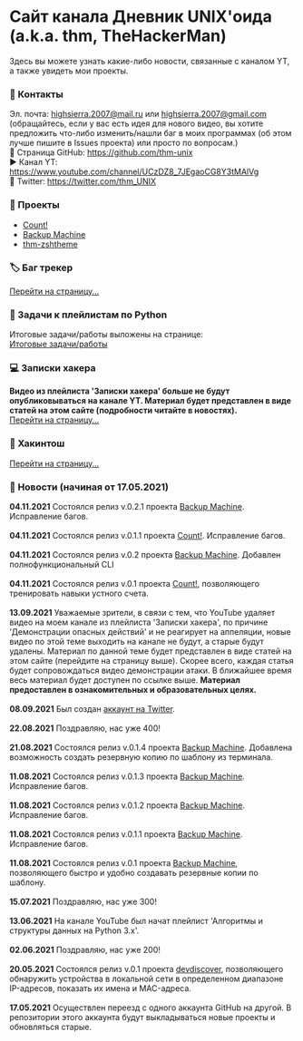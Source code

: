 # Сайт канала Дневник UNIX'оида (a.k.a. thm, TheHackerMan)
Здесь вы можете узнать какие-либо новости, связанные с каналом YT, а также увидеть мои проекты.<br>

### 📒 Контакты 
Эл. почта: highsierra.2007@mail.ru или highsierra.2007@gmail.com
(обращайтесь, если у вас есть идея для нового видео, вы хотите предложить что-либо изменить/нашли баг в моих программах (об этом лучше пишите в Issues проекта) или просто по вопросам.)<br>
🔨 Страница GitHub: <a href="https://github.com/thm-unix" target="_blank">https://github.com/thm-unix</a><br>
▶ Канал YT: <a href="https://www.youtube.com/channel/UCzDZ8_7JEgaoCG8Y3tMAlVg" target="_blank">https://www.youtube.com/channel/UCzDZ8_7JEgaoCG8Y3tMAlVg</a><br>
🦜 Twitter: <a href="https://twitter.com/thm_UNIX" taeget="_blank">https://twitter.com/thm_UNIX</a>
<h3>📐 Проекты</h3> 
<ul>
  <li><a href="projects/count/index">Count!</a></li>
  <li><a href="projects/backupmachine/index">Backup Machine</a></li>
  <li><a href="projects/thm-zshtheme/index">thm-zshtheme</a></li>
</ul>
<h3>🏷 Баг трекер</h3>
<a href="bugtracker/index">Перейти на страницу...</a>
<h3>📝 Задачи к плейлистам по Python</h3>
Итоговые задачи/работы выложены на странице:<br>
<a href="python3_tasks">Итоговые задачи/работы</a>
<!-- ### Дополнительные материалы к плейлисту 'Записки хакера'
Подробная теория и список команд к каждому видео:<br>
<a href="https://drive.google.com/drive/folders/111pKQroEQTjDOYMNxFgo1sa_aIoa_TOo">https://drive.google.com/drive/folders/111pKQroEQTjDOYMNxFgo1sa_aIoa_TOo</a><br> !-->
<h3>💻 Записки хакера</h3>
<b>Видео из плейлиста 'Записки хакера' больше не будут опубликовываться на канале YT. Материал будет представлен в виде статей на этом сайте (подробности читайте в новостях).</b><br>
<a href="hackersnotes/index">Перейти на страницу...</a>
<h3>🍏 Хакинтош</h3>
<a href="hackintosh/hackintosh">Перейти на страницу...</a><br>
<h3>📰 Новости (начиная от 17.05.2021)</h3>
<b>04.11.2021</b> Состоялся релиз v.0.2.1 проекта <a href="https://github.com/thm-unix/BackupMachine">Backup Machine</a>. Исправление багов.<br><br>
<b>04.11.2021</b> Состоялся релиз v.0.1.1 проекта <a href="https://github.com/thm-unix/count">Count!</a>. Исправление багов.<br><br>
<b>04.11.2021</b> Состоялся релиз v.0.2 проекта <a href="https://github.com/thm-unix/BackupMachine">Backup Machine</a>. Добавлен полнофункциональный CLI<br><br>
<b>04.11.2021</b> Состоялся релиз v.0.1 проекта <a href="https://github.com/thm-unix/count">Count!</a>, позволяющего тренировать навыки устного счета.<br><br>
<b>13.09.2021</b> Уважаемые зрители, в связи с тем, что YouTube удаляет видео на моем канале из плейлиста 'Записки хакера', по причине 'Демонстрации опасных действий' и не реагирует на аппеляции, новые видео по этой теме выходить на канале не будут, а старые будут удалены. Материал по данной теме будет представлен в виде статей на этом сайте (перейдите на страницу выше). Скорее всего, каждая статья будет сопровождаться видео демонстрации атаки. В ближайшее время весь материал будет доступен по ссылке выше. <b>Материал предоставлен в ознакомительных и образовательных целях.</b><br><br>
<b>08.09.2021</b> Был создан <a href="https://twitter.com/thm_UNIX">аккаунт на Twitter</a>.<br><br>
<b>22.08.2021</b> Поздравляю, нас уже 400!<br><br>
<b>21.08.2021</b> Состоялся релиз v.0.1.4 проекта <a href="https://github.com/thm-unix/BackupMachine">Backup Machine</a>. Добавлена возможность создать резервную копию по шаблону из терминала.<br><br>
<b>11.08.2021</b> Состоялся релиз v.0.1.3 проекта <a href="https://github.com/thm-unix/BackupMachine">Backup Machine</a>. Исправление багов.<br><br>
<b>11.08.2021</b> Состоялся релиз v.0.1.2 проекта <a href="https://github.com/thm-unix/BackupMachine">Backup Machine</a>. Исправление багов.<br><br>
<b>11.08.2021</b> Состоялся релиз v.0.1.1 проекта <a href="https://github.com/thm-unix/BackupMachine">Backup Machine</a>. Исправление багов.<br><br>
<b>11.08.2021</b> Состоялся релиз v.0.1 проекта <a href="https://github.com/thm-unix/BackupMachine">Backup Machine</a>, позволяющего быстро и удобно создавать резервные копии по шаблону.<br><br>
<b>15.07.2021</b> Поздравляю, нас уже 300!<br><br>
<b>13.06.2021</b> На канале YouTube был начат плейлист 'Алгоритмы и структуры данных на Python 3.x'.<br><br>
<b>02.06.2021</b> Поздравляю, нас уже 200!<br><br>
<b>20.05.2021</b> Состоялся релиз v.0.1 проекта <a href="https://github.com/thm-unix/devdiscover">devdiscover</a>, позволяющего обнаружить устройства в локальной сети в определенном диапазоне IP-адресов, показать их имена и MAC-адреса.<br><br>
<b>17.05.2021</b> Осуществлен переезд с одного аккаунта GitHub на другой. В репозитории этого аккаунта будут выкладываться новые проекты и обновляться старые.<br><br>
